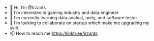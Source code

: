 - 👋 Hi, I’m @Irzants
- 👀 I’m interested in gaming industry and data engineer
- 🌱 I’m currently learning data analyst, unity, and software tester
- 💞️ I’m looking to collaborate on startup which make me upgrading my skill
- 📫 How to reach me https://linktr.ee/irzants

<!---
Irzants/Irzants is a ✨ special ✨ repository because its `README.md` (this file) appears on your GitHub profile.
You can click the Preview link to take a look at your changes.
--->
